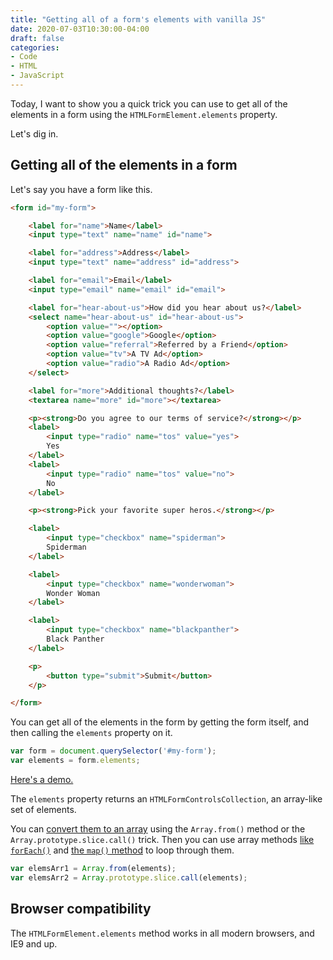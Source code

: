 ```yaml
---
title: "Getting all of a form's elements with vanilla JS"
date: 2020-07-03T10:30:00-04:00
draft: false
categories:
- Code
- HTML
- JavaScript
---
```


Today, I want to show you a quick trick you can use to get all of the elements in a form using the `HTMLFormElement.elements` property.

Let's dig in.

## Getting all of the elements in a form

Let's say you have a form like this.

```html
<form id="my-form">

	<label for="name">Name</label>
	<input type="text" name="name" id="name">

	<label for="address">Address</label>
	<input type="text" name="address" id="address">

	<label for="email">Email</label>
	<input type="email" name="email" id="email">

	<label for="hear-about-us">How did you hear about us?</label>
	<select name="hear-about-us" id="hear-about-us">
		<option value=""></option>
		<option value="google">Google</option>
		<option value="referral">Referred by a Friend</option>
		<option value="tv">A TV Ad</option>
		<option value="radio">A Radio Ad</option>
	</select>

	<label for="more">Additional thoughts?</label>
	<textarea name="more" id="more"></textarea>

	<p><strong>Do you agree to our terms of service?</strong></p>
	<label>
		<input type="radio" name="tos" value="yes">
		Yes
	</label>
	<label>
		<input type="radio" name="tos" value="no">
		No
	</label>

	<p><strong>Pick your favorite super heros.</strong></p>

	<label>
		<input type="checkbox" name="spiderman">
		Spiderman
	</label>

	<label>
		<input type="checkbox" name="wonderwoman">
		Wonder Woman
	</label>

	<label>
		<input type="checkbox" name="blackpanther">
		Black Panther
	</label>

	<p>
		<button type="submit">Submit</button>
	</p>

</form>
```

You can get all of the elements in the form by getting the form itself, and then calling the `elements` property on it.

```js
var form = document.querySelector('#my-form');
var elements = form.elements;
```

[Here's a demo.](https://codepen.io/cferdinandi/pen/VweyEBV)

The `elements` property returns an `HTMLFormControlsCollection`, an array-like set of elements.

You can [convert them to an array](/converting-a-nodelist-to-an-array-with-vanilla-javascript/) using the `Array.from()` method or the `Array.prototype.slice.call()` trick. Then you can use array methods [like `forEach()`](https://vanillajstoolkit.com/reference/loops/array-foreach/) and [the `map()` method](https://vanillajstoolkit.com/reference/arrays/array-map/) to loop through them.

```js
var elemsArr1 = Array.from(elements);
var elemsArr2 = Array.prototype.slice.call(elements);
```

## Browser compatibility

The `HTMLFormElement.elements` method works in all modern browsers, and IE9 and up.